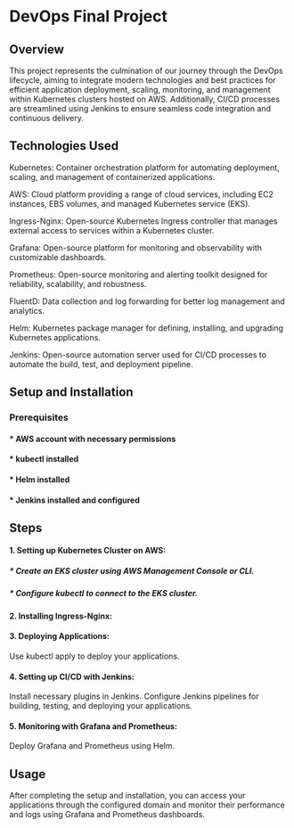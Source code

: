 # DevOps Final Project
## Overview
This project represents the culmination of our journey through the DevOps lifecycle, aiming to integrate modern technologies and best practices for efficient application deployment, scaling, monitoring, and management within Kubernetes clusters hosted on AWS. Additionally, CI/CD processes are streamlined using Jenkins to ensure seamless code integration and continuous delivery.

## Technologies Used
Kubernetes: Container orchestration platform for automating deployment, scaling, and management of containerized applications.

AWS: Cloud platform providing a range of cloud services, including EC2 instances, EBS volumes, and managed Kubernetes service (EKS).

Ingress-Nginx: Open-source Kubernetes Ingress controller that manages external access to services within a Kubernetes cluster.

Grafana: Open-source platform for monitoring and observability with customizable dashboards.

Prometheus: Open-source monitoring and alerting toolkit designed for reliability, scalability, and robustness.

FluentD: Data collection and log forwarding for better log management and analytics.

Helm: Kubernetes package manager for defining, installing, and upgrading Kubernetes applications.

Jenkins: Open-source automation server used for CI/CD processes to automate the build, test, and deployment pipeline.

## Setup and Installation
### Prerequisites
#### * AWS account with necessary permissions
#### * kubectl installed
#### * Helm installed
#### * Jenkins installed and configured

## Steps
#### 1. Setting up Kubernetes Cluster on AWS:

##### * Create an EKS cluster using AWS Management Console or CLI.
##### * Configure kubectl to connect to the EKS cluster.

#### 2. Installing Ingress-Nginx:

#### 3. Deploying Applications:
Use kubectl apply to deploy your applications.


#### 4. Setting up CI/CD with Jenkins:

Install necessary plugins in Jenkins.
Configure Jenkins pipelines for building, testing, and deploying your applications.

#### 5. Monitoring with Grafana and Prometheus:
Deploy Grafana and Prometheus using Helm.

## Usage
After completing the setup and installation, you can access your applications through the configured domain and monitor their performance and logs using Grafana and Prometheus dashboards.
